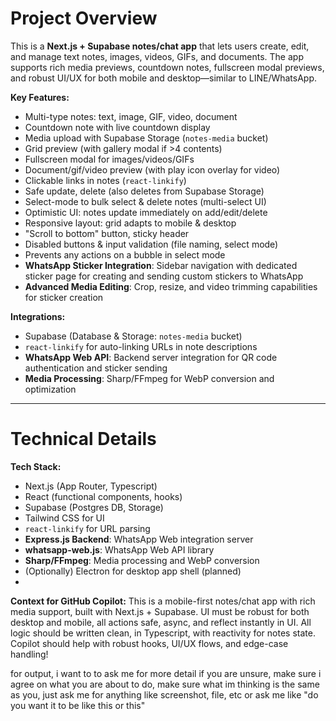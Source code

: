 # Project Overview

This is a **Next.js + Supabase notes/chat app** that lets users create, edit, and manage text notes, images, videos, GIFs, and documents.
The app supports rich media previews, countdown notes, fullscreen modal previews, and robust UI/UX for both mobile and desktop—similar to LINE/WhatsApp.

**Key Features:**

- Multi-type notes: text, image, GIF, video, document
- Countdown note with live countdown display
- Media upload with Supabase Storage (`notes-media` bucket)
- Grid preview (with gallery modal if >4 contents)
- Fullscreen modal for images/videos/GIFs
- Document/gif/video preview (with play icon overlay for video)
- Clickable links in notes (`react-linkify`)
- Safe update, delete (also deletes from Supabase Storage)
- Select-mode to bulk select & delete notes (multi-select UI)
- Optimistic UI: notes update immediately on add/edit/delete
- Responsive layout: grid adapts to mobile & desktop
- "Scroll to bottom" button, sticky header
- Disabled buttons & input validation (file naming, select mode)
- Prevents any actions on a bubble in select mode
- **WhatsApp Sticker Integration**: Sidebar navigation with dedicated sticker page for creating and sending custom stickers to WhatsApp
- **Advanced Media Editing**: Crop, resize, and video trimming capabilities for sticker creation

**Integrations:**

- Supabase (Database & Storage: `notes-media` bucket)
- `react-linkify` for auto-linking URLs in note descriptions
- **WhatsApp Web API**: Backend server integration for QR code authentication and sticker sending
- **Media Processing**: Sharp/FFmpeg for WebP conversion and optimization

---

# Technical Details

**Tech Stack:**

- Next.js (App Router, Typescript)
- React (functional components, hooks)
- Supabase (Postgres DB, Storage)
- Tailwind CSS for UI
- `react-linkify` for URL parsing
- **Express.js Backend**: WhatsApp Web integration server
- **whatsapp-web.js**: WhatsApp Web API library
- **Sharp/FFmpeg**: Media processing and WebP conversion
- (Optionally) Electron for desktop app shell (planned)
- 

**Context for GitHub Copilot:**
This is a mobile-first notes/chat app with rich media support, built with Next.js + Supabase.
UI must be robust for both desktop and mobile, all actions safe, async, and reflect instantly in UI.
All logic should be written clean, in Typescript, with reactivity for notes state.
Copilot should help with robust hooks, UI/UX flows, and edge-case handling!

for output, i want to to ask me for more detail if you are unsure, make sure i agree on what you are about to do, make sure what im thinking is the same as you, just ask me for anything like screenshot, file, etc or ask me like "do you want it to be like this or this"
